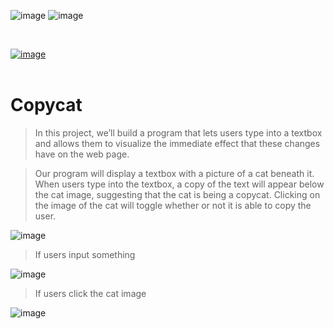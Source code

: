 ![image](https://img.shields.io/badge/JavaScript-black?style=for-the-badge&logo=javascript)  ![image](https://img.shields.io/badge/ReactJS-black?style=for-the-badge&logo=react)

<br>

[![image](https://user-images.githubusercontent.com/82598726/175697552-f960b057-9e97-4c3e-a3e2-f2b5f7876de9.png)](https://www.codecademy.com/courses/react-101/lessons/the-state-hook/exercises/arrays-in-state)
<br><br>


# Copycat

> In this project, we’ll build a program that lets users type into a textbox and allows them to visualize the immediate effect that these changes have on the web page.

> Our program will display a textbox with a picture of a cat beneath it. When users type into the textbox, a copy of the text will appear below the cat image, suggesting that the cat is being a copycat. Clicking on the image of the cat will toggle whether or not it is able to copy the user.


![image](https://user-images.githubusercontent.com/82598726/176034612-31c3e323-f7cb-4a08-9860-cd957a226371.png)

> If users input something

![image](https://user-images.githubusercontent.com/82598726/176034703-2573375e-2881-4f66-8c90-57e4ee72412a.png)

> If users click the cat image

![image](https://user-images.githubusercontent.com/82598726/176034765-a2e77caf-7699-467f-8027-17d12a47b180.png)
